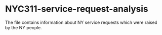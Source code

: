# NYC311-service-request-analysis
The file contains information about NY service requests which were raised by the NY people.

